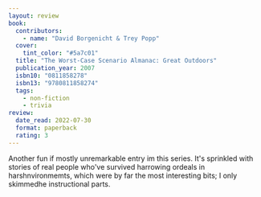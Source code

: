 ```yaml
---
layout: review
book:
  contributors:
    - name: "David Borgenicht & Trey Popp"
  cover:
    tint_color: "#5a7c01"
  title: "The Worst-Case Scenario Almanac: Great Outdoors"
  publication_year: 2007
  isbn10: "0811858278"
  isbn13: "9780811858274"
  tags:
    - non-fiction
    - trivia
review:
  date_read: 2022-07-30
  format: paperback
  rating: 3
---
```


Another fun if mostly unremarkable entry im this series.
It's sprinkled with stories of real people who've survived harrowing ordeals in harshnvironmemts, which were by far the most interesting bits; I only skimmedhe instructional parts.

